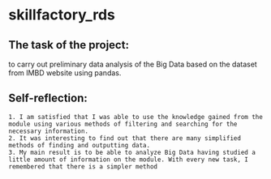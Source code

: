 # skillfactory_rds

## The task of the project:
to carry out preliminary data analysis of the Big Data based on the dataset from IMBD website using pandas. 

## Self-reflection:
    1. I am satisfied that I was able to use the knowledge gained from the module using various methods of filtering and searching for the necessary information.
    2. It was interesting to find out that there are many simplified methods of finding and outputting data.
    3. My main result is to be able to analyze Big Data having studied a little amount of information on the module. With every new task, I remembered that there is a simpler method
